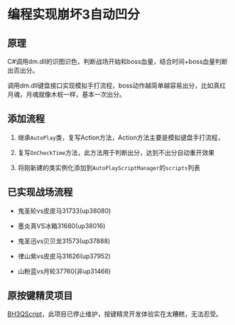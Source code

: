 # 编程实现崩坏3自动凹分

## 原理

C#调用dm.dll的识图识色，判断战场开始和boss血量，结合时间+boss血量判断出否出分。

调用dm.dll键盘接口实现模拟手打流程，boss动作越简单越容易出分，比如真红月魂，月魂就像木桩一样，基本一次出分。

## 添加流程

1. 继承`AutoPlay`类，复写Action方法，Action方法主要是模拟键盘手打流程，

2. 复写`OnCheckTime`方法，此方法用于判断出分，达到不出分自动重开效果

3. 将刚新建的类实例化添加到`AutoPlayScriptManager`的`scripts`列表


## 已实现战场流程

* 鬼圣轮vs皮皮马31733(up38080)

* 墨炎真VS冰箱31680(up38016)

* 鬼圣迅vs贝贝龙31573(up37888)

* 律山紫vs皮皮马31626(up37952)

* 山粉蓝vs月轮37760(非up31466)


## 原按键精灵项目

[BH3QScript](https://github.com/linyuchen/Bh3QScript)，此项目已停止维护，按键精灵开发体验实在太糟糕，无法忍受。